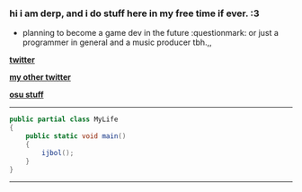 ### hi i am derp, and i do stuff here in my free time if ever. :3

- planning to become a game dev in the future :questionmark: or just a programmer in general and a music producer tbh.,,

[**twitter**](https://x.com/iid3rp)

[**my other twitter**](https://x.com/derp1000000)

[**osu stuff**](https://osu.ppy.sh/users/iid3rp)

---
```csharp
public partial class MyLife
{
    public static void main()
    {
        ijbol();
    }
}
```
---

<!--
**How do you edit stuff here?**
-->
